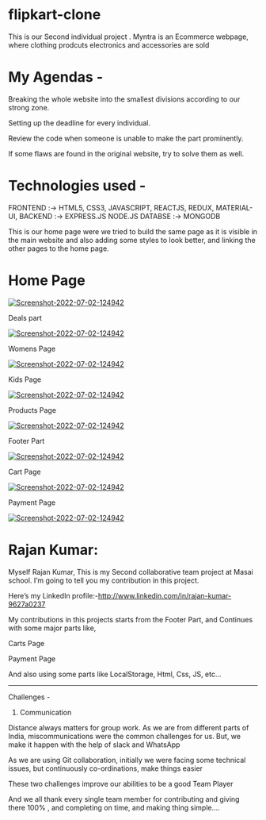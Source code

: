 # flipkart-clone
This is our Second individual project . Myntra is an Ecommerce webpage, where clothing prodcuts electronics and accessories are sold 

# My Agendas -
Breaking the whole website into the smallest divisions according to our strong zone.

Setting up the deadline for every individual.

Review the code when someone is unable to make the part prominently.


If some flaws are found in the original website, try to solve them as well.

# Technologies used -
FRONTEND :-> HTML5, CSS3, JAVASCRIPT, REACTJS, REDUX, MATERIAL-UI, 
BACKEND :-> EXPRESS.JS NODE.JS 
DATABSE :-> MONGODB


This is our home page were we tried to build the same page as it is visible in the main website and also adding some styles to look better, and linking the other pages to the home page.

# Home Page
<a href='https://postimg.cc/f3CzbSWr' target='_blank'><img src='https://drive.google.com/file/d/1l1TkmdN0Xv1I1BZo4sxdLEclEXwsjvzP/view' border='0' alt='Screenshot-2022-07-02-124942'/></a>

Deals part

<a href='https://postimg.cc/f3CzbSWr' target='_blank'><img src='https://miro.medium.com/max/700/1*EO9dK-G7C6P-W2JTUm82lQ.png' border='0' alt='Screenshot-2022-07-02-124942'/></a>

Womens Page

<a href='https://postimg.cc/f3CzbSWr' target='_blank'><img src='https://miro.medium.com/max/700/1*Duv-aF_Vq7uYBCQc3hPBHg.png' border='0' alt='Screenshot-2022-07-02-124942'/></a>

Kids Page

<a href='https://postimg.cc/f3CzbSWr' target='_blank'><img src='https://miro.medium.com/max/700/1*HqZhWMN5E6tJA6hiBZiUxA.png' border='0' alt='Screenshot-2022-07-02-124942'/></a>

Products Page

<a href='https://postimg.cc/f3CzbSWr' target='_blank'><img src='https://miro.medium.com/max/700/1*o65uk5wcP8BHwUpSx23YFw.png' border='0' alt='Screenshot-2022-07-02-124942'/></a>

Footer Part

<a href='https://postimg.cc/f3CzbSWr' target='_blank'><img src='https://miro.medium.com/max/700/1*8oJgYklY2lkgvMV6-oJmqA.png' border='0' alt='Screenshot-2022-07-02-124942'/></a>

Cart Page

<a href='https://postimg.cc/f3CzbSWr' target='_blank'><img src='https://miro.medium.com/max/700/1*hz7-WOGy_vjxRJFg5lhrvQ.png' border='0' alt='Screenshot-2022-07-02-124942'/></a>

Payment Page

<a href='https://postimg.cc/f3CzbSWr' target='_blank'><img src='https://miro.medium.com/max/700/1*dpKdvnEKm2PS1p9WPkRrfw.png' border='0' alt='Screenshot-2022-07-02-124942'/></a>

# Rajan Kumar:

Myself Rajan Kumar, This is my Second collaborative team project at Masai school. I’m going to tell you my contribution in this project.

Here’s my LinkedIn profile:-http://www.linkedin.com/in/rajan-kumar-9627a0237

My contributions in this projects starts from the Footer Part, and Continues with some major parts like,

Carts Page

Payment Page

And also using some parts like LocalStorage, Html, Css, JS, etc…

___________________________________________________________________

Challenges -
1. Communication

Distance always matters for group work. As we are from different parts of India, miscommunications were the common challenges for us. But, we make it happen with the help of slack and WhatsApp


As we are using Git collaboration, initially we were facing some technical issues, but continuously co-ordinations, make things easier

These two challenges improve our abilities to be a good Team Player

And we all thank every single team member for contributing and giving there 100% , and completing on time, and making thing simple….

